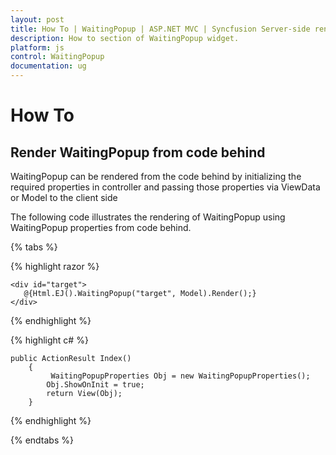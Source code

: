 ```yaml
---
layout: post
title: How To | WaitingPopup | ASP.NET MVC | Syncfusion Server-side rendering
description: How to section of WaitingPopup widget.
platform: js
control: WaitingPopup
documentation: ug
---
```


# How To

## Render WaitingPopup from code behind

WaitingPopup can be rendered from the code behind by initializing the required properties in controller and passing those properties via ViewData or Model to the client side

The following code illustrates the rendering of WaitingPopup using WaitingPopup properties from code behind.

{% tabs %}

{% highlight razor %}
    
    <div id="target">
       @{Html.EJ().WaitingPopup("target", Model).Render();}
    </div>  
			
{% endhighlight %}

{% highlight c# %}
	
    public ActionResult Index()
        {
             WaitingPopupProperties Obj = new WaitingPopupProperties();
            Obj.ShowOnInit = true;
            return View(Obj);
        }
	
{% endhighlight %}

{% endtabs %}


